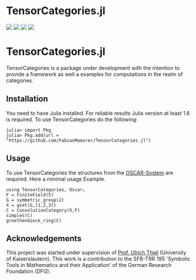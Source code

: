 # TensorCategories.jl


[![][docs-stable-img]][docs-stable-url] [![][build-status-img]][build-status-url] [![][ga-img]][ga-url] [![][codecov_img]][codecov_url]

# TensorCategories.jl

TensorCategories is a package under development with the intention to provide a framework as well a examples for computations in the realm of categories.

## Installation

You need to have Julia installed. For reliable results Julia version at least 1.6 is required. To use TensorCategories
do the following:

```julia-repl
julia> import Pkg
julia> Pkg.add(url = "https://github.com/FabianMaeurer/TensorCategories.jl")
```

## Usage

To use TensorCategories the structures from the [OSCAR-System](https://github.com/oscar-system/Oscar.jl) are required. Here a minimal usage Example.

```@repl
using TensorCategories, Oscar;
F = FiniteField(5)
G = symmetric_group(2)
X = gset(G,[1,2,3])
C = ConvolutionCategory(X,F)
simples(C)
groethendieck_ring(C)
```

## Acknowledgements

This project was started under supervision of [Prof. Ulrich Thiel](https://ulthiel.com/math/)  (University of Kaiserslautern). This work is a
contribution to the SFB-TRR 195 'Symbolic Tools in Mathematics and their
Application' of the German Research Foundation (DFG).


[docs-stable-img]: https://img.shields.io/badge/docs-dev-blue.svg
[docs-stable-url]: https://fabianmaeurer.github.io/TensorCategories.jl/

[build-status-img]: https://ci.appveyor.com/api/projects/status/egtv4niuustg4kpc?svg=true
[build-status-url]: https://ci.appveyor.com/project/FabianMaeurer/TensorCategories-jl

[codecov_img]: https://codecov.io/gh/FabianMaeurer/TensorCategories.jl/branch/master/graph/badge.svg?token=axGHAcozx5
[codecov_url]: https://codecov.io/gh/FabianMaeurer/TensorCategories.jl

[ga-img]: https://github.com/FabianMaeurer/TensorCategories.jl/actions/workflows/runtests.yml/badge.svg
[ga-url]: https://github.com/FabianMaeurer/TensorCategories.jl/actions/workflows/runtests.yml
